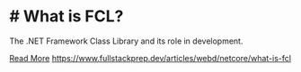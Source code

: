 # # What is FCL?

The .NET Framework Class Library and its role in development.

[Read More](https://www.fullstackprep.dev/articles/webd/netcore/what-is-fcl) https://www.fullstackprep.dev/articles/webd/netcore/what-is-fcl